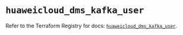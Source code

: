# `huaweicloud_dms_kafka_user`

Refer to the Terraform Registry for docs: [`huaweicloud_dms_kafka_user`](https://registry.terraform.io/providers/huaweicloud/huaweicloud/1.71.1/docs/resources/dms_kafka_user).
